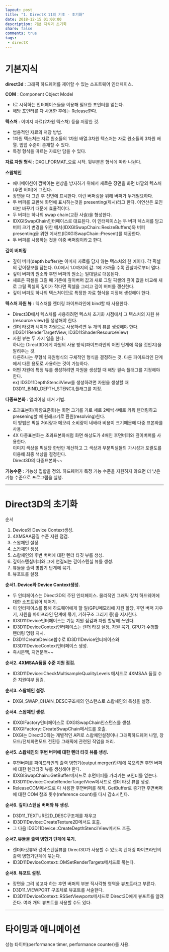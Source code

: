 ```yaml
---
layout: post
title: "1. DirectX 11의 기초 - 초기화"
date: 2018-12-15 01:00:00
description: 기본 지식과 초기화
share: false
comments: true
tags: 
 - directX
---
```

기본지식
=======

**direct3d** : 그래픽 하드웨어를 제어할 수 있는 소프트웨어 인터페이스.

**COM** : Component Object Model
- I로 시작하는 인터페이스들을 이용해 필요한 포인터를 얻는다.
- 해당 포인터를 다 사용한 후에는 Release한다.

**텍스쳐** : 이미지 자료(2차원 텍스쳐) 등을 저장한 것.
- 범용적인 자료의 저장 방법.
- 1차원 텍스처는 자료 원소들의 1차원 배열.3차원 텍스처는 자료 원소들의 3차원 배열. 밉맵 수준이 존재할 수 있다.
- 특정 형식을 따르는 자료만 담을 수 있다.

**자료 자원 형식** : DXGI_FORMAT_으로 시작. 뒷부분은 형식에 따라 나뉜다.

**스왑체인**
- 애니메이션이 깜빡이는 현상을 방지하기 위해서 새로운 장면을 화면 바깥의 텍스처(후면 버퍼)에 그린다.
- 장면을 다 그린 후 전면에 표시한다. 이런 버퍼링을 위해 버퍼가 두개필요하다.
- 두 버퍼를 교환해 화면에 표시하는것을 presenting(제시)라고 한다. 이연산은 포인터만 바꾸기 때문에 효율적이다.
- 두 버퍼는 하나의 swap chain(교환 사슬)을 형성한다.
- IDXGISwapChain인터페이스로 대표된다.
이 인터페이스는 두 버퍼 텍스처를 담고 버퍼 크기 변경을 위한 메서(IDXGISwapChain::ResizeBuffers)와
버퍼 presenting을 위한 메서드(IDXGISwapChain::Present)를 제공한다.
- 두 버퍼를 사용하는 것을 이중 버퍼링이라고 한다.

**깊이 버퍼링**
- 깊이 버퍼(depth buffer)는 이미지 자료를 담지 않는 텍스처의 한 예이다.
각 픽셀의 깊이정보를 담는다. 0.0에서 1.0까지의 값. 1에 가까울 수록 관찰자로부터 멀다.  
- 깊이 버퍼의 원소와 후면 버퍼의 원소는 일대일로 대응된다.
- 새로운 픽셀을 그릴 때 기존에 깊이버퍼 값과 새로 그릴 픽셀의 깊이 값을 비교해 새로 그릴 픽셀의 깊이가 작다면 픽셀을 그리고 깊이 버퍼를 갱신한다.
- 깊이 버퍼도 하나의 텍스처이므로 특정한 자료 형식을 지정해 생성해야 한다.

**텍스처 자원 뷰** : 텍스처를 렌더링 파이프라인에 bind할 때 사용한다.
- Direct3D에서 텍스처를 사용하려면 텍스처 초기화 시점에서 그 텍스처의 자원 뷰(resource view)를 생성해야 한다.
- 렌더 타깃과 셰이더 자원으로 사용하려면 두 개의 뷰를 생성해야 한다. (ID3D11RenderTargetView, ID3D11ShaderResourceView)  
- 자원 뷰는 두 가지 일을 한다.  
하나는 Direct3D에게 자원의 사용 방식(파이프라인의 어떤 단계에 묶을 것인지)을 알려주는 것.  
다른하나는 무형식 자원형식의 구체적인 형식을 결정하는 것. 다른 파이프라인 단계에서 다른 용도로 사용하는 것이 가능하다.
- 어떤 자원에 특정 뷰를 생성하려면 자원을 생성할 때 해당 결속 플래그를 지정해야 한다.  
ex) ID3D11DepthStencilView를 생성하려면 자원을 생성할 때 D3D11_BIND_DEPTH_STENCIL플래그를 지정.

**다중표본화** : 앨리어싱 제거 기법.  
- 초과표본화(하향표준화)는 화면 크기를 가로 세로 2배씩 4배로 키워 렌더링하고 presening할 때 원래크기로 환원(resolving)한다.  
이 방법은 픽셀 처리량과 메모리 소비량이 네배라 비용이 크기때문에 다중 표본화를 사용.
- 4X 다중표본화는 초과표본화처럼 화면 해상도가 4배인 후면버퍼와 깊이버퍼를 사용한다.  
이미지 색상을 픽셀당 한번만 계산하고 그 색상과 부분픽셀들의 가시성과 포괄도를 이용해 최종 색상을 결정한다.  
Direct3D의 다중표본화~~

**기능수준** : 기능성 집합을 정의. 하드웨어가 특정 기능 수준을 지원하지 않으면 더 낮은 기능 수준으로 프로그램을 실행.

--------
Direct3D의 초기화
=======
순서
1. Device와 Device Context생성.
2. 4XMSAA품질 수준 지원 점검.
3. 스왑체인 설정.
4. 스왑체인 생성.
5. 스왑체인의 후변 버퍼에 대한 렌더 타깃 뷰를 생성.
6. 깊이스텐실버퍼와 그에 연결되는 깊이스텐실 뷰를 생성.
7. 뷰들을 출력 병합기 단계에 묶기.
8. 뷰포트를 설정.

**순서1. Device와 Device Context생성.**
- 두 인터페이스는 Direct3D의 주된 인터페이스. 물리적인 그래픽 장치 하드웨어에 대한 소프트웨어 제어기.
- 이 인터페이스를 통해 하드웨어에게 할 일(GPU메모리에 자원 할당, 후면 버퍼 지우기, 자원을 파이프라인 단계에 묶기, 기하구조 그리기 등)을 지시한다.
- ID3D11Device인터페이스는 기능 지원 점검과 자원 할당에 쓰인다.
- ID3D11DeviceContext인터페이스는 렌더 타깃 설정, 자원 묶기, GPU가 수행할 렌더링 명령 지시.
- D3D11CreateDevice함수로 ID3D11Device인터페이스와 ID3D11DeviceContext인터페이스 생성.
- 즉시문맥, 지연문맥~~

**순서2. 4XMSAA품질 수준 지원 점검.**
- ID3D11Device::CheckMultisampleQualityLevels 메서드로 4XMSAA 품질 수준 지원여부 점검.

**순서3. 스왑체인 설정.**
- DXGI_SWAP_CHAIN_DESC구조체의 인스턴스로 스왑체인의 특성을 설정.
	
**순서4. 스왑체인 생성.**
- IDXGIFactory인터페이스로 IDXGISwapChain인스턴스를 생성.	
- IDXGIFactory::CreateSwapChain메서드를 호출.
- DXGI는 Direct3D와는 개별적인 API로 스왑체인설정이나 그래픽하드웨어 나열, 창모드/전체화면모드 전환등 그래픽에 관련된 작업을 처리.

**순서5. 스왑체인의 후변 버퍼에 대한 렌더 타깃 뷰를 생성.**
- 후면버퍼를 파이프라인의 출력 병합기(output merger)단계에 묶으려면 후면 버퍼에 대한 렌더타깃 뷰를 생성해야 한다.
- IDXGISwapChain::GetBuffer메서드로 후면버퍼를 가리키는 포인터를 얻는다.
- ID3D11Device::CreateRenderTargetView메서드로 렌더 타깃 뷰를 생성.
- ReleaseCOM메서드로 다 사용한 후면버퍼를 해제. GetBuffer로 증가한 후면버퍼에 대한 COM 참조 횟수(reference count)를 다시 감소시킨다.

**순서6. 깊이/스텐실 버퍼와 뷰 생성.**
- D3D11_TEXTURE2D_DESC구조체를 채우고
- ID3D11Device::CreateTexture2D메서드 호출.
- 그 다음 ID3D11Device::CreateDepthStencilView메서드 호출.

**순서7. 뷰들을 출력 병합기 단계에 묶기.**
- 렌더타깃뷰와 깊이스텐실뷰를 Direct3D가 사용할 수 있도록 렌더링 파이프라인의 출력 병합기단계에 묶는다.
- ID3D11DeviceContext::OMSetRenderTargets메서드로 묶는다.

**순서8. 뷰포트 설정.**
- 장면을 그려 넣고자 하는 후면 버퍼의 부분 직사각형 영역을 뷰포트라고 부른다.
- D3D11_VIEWPORT 구조체로 뷰포트를 서술한다.
- ID3D11DeviceContext::RSSetViewports메서드로 Direct3D에게 뷰포트를 알려준다. 여러 개의 뷰포트를 사용할 수도 있다.

-------
타이밍과 애니메이션
=======
성능 타이머(performance timer, performance counter)를 사용.